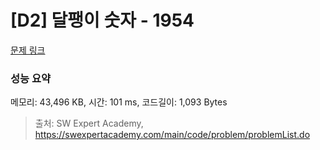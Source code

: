 # [D2] 달팽이 숫자 - 1954 

[문제 링크](https://swexpertacademy.com/main/code/problem/problemDetail.do?contestProbId=AV5PobmqAPoDFAUq) 

### 성능 요약

메모리: 43,496 KB, 시간: 101 ms, 코드길이: 1,093 Bytes



> 출처: SW Expert Academy, https://swexpertacademy.com/main/code/problem/problemList.do